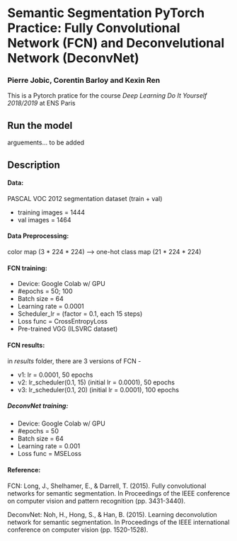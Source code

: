 # Semantic Segmentation PyTorch Practice: Fully Convolutional Network (FCN) and Deconvelutional Network (DeconvNet)
### Pierre Jobic, Corentin Barloy and Kexin Ren

This is a Pytorch pratice for the course _Deep Learning Do It Yourself 2018/2019_ at ENS Paris

## Run the model
arguements... to be added


## Description 
#### Data:
PASCAL VOC 2012 segmentation dataset (train + val)
- training images = 1444
- val images = 1464



#### Data Preprocessing:
color map (3 * 224 * 224) --> one-hot class map (21 * 224 * 224)



#### FCN training:
- Device: Google Colab w/ GPU
- #epochs = 50; 100
- Batch size = 64
- Learning rate = 0.0001 
- Scheduler_lr = (factor = 0.1, each 15 steps)
- Loss func =  CrossEntropyLoss
- Pre-trained VGG (ILSVRC dataset)



#### FCN results:
in _results_ folder, there are 3 versions of FCN -
- v1: lr = 0.0001, 50 epochs
- v2: lr_scheduler(0.1, 15) (initial lr = 0.0001), 50 epochs
- v3: lr_scheduler(0.1, 20) (initial lr = 0.0001), 100 epochs



##### DeconvNet training:
- Device: Google Colab w/ GPU
- #epochs = 50
- Batch size = 64
- Learning rate = 0.001
- Loss func =  MSELoss



#### Reference:
FCN: Long, J., Shelhamer, E., & Darrell, T. (2015). Fully convolutional networks for semantic segmentation. In Proceedings of the IEEE conference on computer vision and pattern recognition (pp. 3431-3440).


DeconvNet: Noh, H., Hong, S., & Han, B. (2015). Learning deconvolution network for semantic segmentation. In Proceedings of the IEEE international conference on computer vision (pp. 1520-1528).

